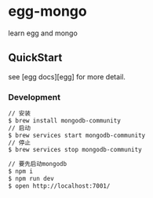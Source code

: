 # egg-mongo

learn egg and mongo

## QuickStart

<!-- add docs here for user -->

see [egg docs][egg] for more detail.

### Development


```bash
// 安装
$ brew install mongodb-community
// 启动
$ brew services start mongodb-community
// 停止
$ brew services stop mongodb-community
```



```bash
// 要先启动mongodb
$ npm i
$ npm run dev
$ open http://localhost:7001/
```
